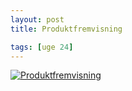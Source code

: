 ```yaml
---
layout: post
title: Produktfremvisning

tags: [uge 24]
---
```


[![Produktfremvisning](http://img.youtube.com/vi/s1Xrc20mRJc/0.jpg)](http://www.youtube.com/watch?v=s1Xrc20mRJc "Produktfremvisning")
